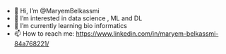 - 👋 Hi, I’m @MaryemBelkassmi
- 👀 I’m interested in data science , ML and DL
- 🌱 I’m currently learning bio informatics
- 📫 How to reach me: https://www.linkedin.com/in/maryem-belkassmi-84a768221/

<!---
MaryemBelkassmi/MaryemBelkassmi is a ✨ special ✨ repository because its `README.md` (this file) appears on your GitHub profile.
You can click the Preview link to take a look at your changes.
--->

